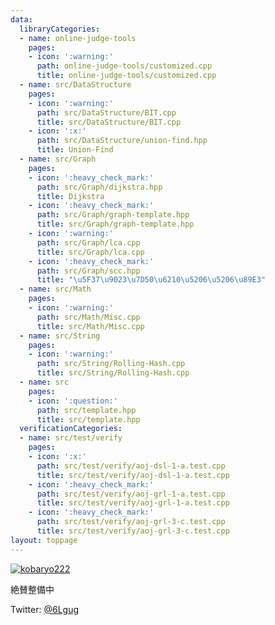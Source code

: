 ```yaml
---
data:
  libraryCategories:
  - name: online-judge-tools
    pages:
    - icon: ':warning:'
      path: online-judge-tools/customized.cpp
      title: online-judge-tools/customized.cpp
  - name: src/DataStructure
    pages:
    - icon: ':warning:'
      path: src/DataStructure/BIT.cpp
      title: src/DataStructure/BIT.cpp
    - icon: ':x:'
      path: src/DataStructure/union-find.hpp
      title: Union-Find
  - name: src/Graph
    pages:
    - icon: ':heavy_check_mark:'
      path: src/Graph/dijkstra.hpp
      title: Dijkstra
    - icon: ':heavy_check_mark:'
      path: src/Graph/graph-template.hpp
      title: src/Graph/graph-template.hpp
    - icon: ':warning:'
      path: src/Graph/lca.cpp
      title: src/Graph/lca.cpp
    - icon: ':heavy_check_mark:'
      path: src/Graph/scc.hpp
      title: "\u5F37\u9023\u7D50\u6210\u5206\u5206\u89E3"
  - name: src/Math
    pages:
    - icon: ':warning:'
      path: src/Math/Misc.cpp
      title: src/Math/Misc.cpp
  - name: src/String
    pages:
    - icon: ':warning:'
      path: src/String/Rolling-Hash.cpp
      title: src/String/Rolling-Hash.cpp
  - name: src
    pages:
    - icon: ':question:'
      path: src/template.hpp
      title: src/template.hpp
  verificationCategories:
  - name: src/test/verify
    pages:
    - icon: ':x:'
      path: src/test/verify/aoj-dsl-1-a.test.cpp
      title: src/test/verify/aoj-dsl-1-a.test.cpp
    - icon: ':heavy_check_mark:'
      path: src/test/verify/aoj-grl-1-a.test.cpp
      title: src/test/verify/aoj-grl-1-a.test.cpp
    - icon: ':heavy_check_mark:'
      path: src/test/verify/aoj-grl-3-c.test.cpp
      title: src/test/verify/aoj-grl-3-c.test.cpp
layout: toppage
---
```

[![kobaryo222](https://img.shields.io/endpoint?url=https%3A%2F%2Fatcoder-badges.now.sh%2Fapi%2Fatcoder%2Fjson%2Fkobaryo222)](https://atcoder.jp/users/kobaryo222)

絶賛整備中

Twitter: [@6Lgug](https://twitter.com/6Lgug)